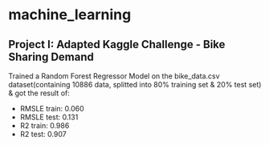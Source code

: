 # machine_learning

## Project I: Adapted Kaggle Challenge - Bike Sharing Demand
Trained a Random Forest Regressor Model on the bike_data.csv dataset(containing 10886 data, splitted into 80% training set & 20% test set) & got the result of:  
- RMSLE train: 0.060  
- RMSLE test: 0.131  
- R2 train: 0.986  
- R2 test: 0.907  

